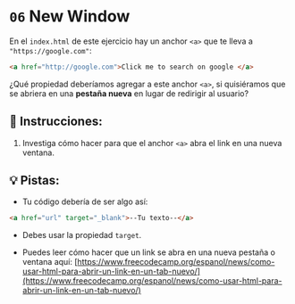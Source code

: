 # `06` New Window

En el `index.html` de este ejercicio hay un anchor `<a>` que te lleva a `"https://google.com"`:

```html
<a href="http://google.com">Click me to search on google </a>
```

¿Qué propiedad deberíamos agregar a este anchor `<a>`, si quisiéramos que se abriera en una **pestaña nueva** en lugar de redirigir al usuario?

## 📝 Instrucciones:

1. Investiga cómo hacer para que el anchor `<a>` abra el link en una nueva ventana.

## 💡 Pistas:

+ Tu código debería de ser algo así:

```md
<a href="url" target="_blank">--Tu texto--</a> 
```

+ Debes usar la propiedad `target`.

+ Puedes leer cómo hacer que un link se abra en una nueva pestaña o ventana aquí: [https://www.freecodecamp.org/espanol/news/como-usar-html-para-abrir-un-link-en-un-tab-nuevo/](https://www.freecodecamp.org/espanol/news/como-usar-html-para-abrir-un-link-en-un-tab-nuevo/)
